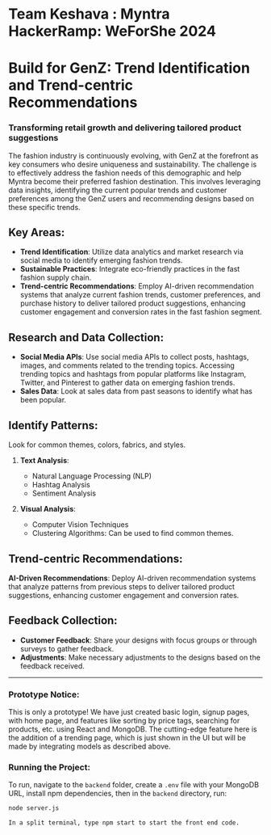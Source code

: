 # Team Keshava : Myntra HackerRamp: WeForShe 2024
# Build for GenZ: Trend Identification and Trend-centric Recommendations

### Transforming retail growth and delivering tailored product suggestions

The fashion industry is continuously evolving, with GenZ at the forefront as key consumers who desire uniqueness and sustainability. The challenge is to effectively address the fashion needs of this demographic and help Myntra become their preferred fashion destination. This involves leveraging data insights, identifying the current popular trends and customer preferences among the GenZ users and recommending designs based on these specific trends.

## Key Areas:
- **Trend Identification**: Utilize data analytics and market research via social media to identify emerging fashion trends.
- **Sustainable Practices**: Integrate eco-friendly practices in the fast fashion supply chain.
- **Trend-centric Recommendations**: Employ AI-driven recommendation systems that analyze current fashion trends, customer preferences, and purchase history to deliver tailored product suggestions, enhancing customer engagement and conversion rates in the fast fashion segment.

## Research and Data Collection:
- **Social Media APIs**: Use social media APIs to collect posts, hashtags, images, and comments related to the trending topics. Accessing trending topics and hashtags from popular platforms like Instagram, Twitter, and Pinterest to gather data on emerging fashion trends.
- **Sales Data**: Look at sales data from past seasons to identify what has been popular.

## Identify Patterns:
Look for common themes, colors, fabrics, and styles.

1. **Text Analysis**:
   - Natural Language Processing (NLP)
   - Hashtag Analysis
   - Sentiment Analysis

2. **Visual Analysis**:
   - Computer Vision Techniques
   - Clustering Algorithms: Can be used to find common themes.
     
## Trend-centric Recommendations:
**AI-Driven Recommendations**: Deploy AI-driven recommendation systems that analyze patterns from previous steps to deliver tailored product suggestions, enhancing customer engagement and conversion rates.

## Feedback Collection:
- **Customer Feedback**: Share your designs with focus groups or through surveys to gather feedback.
- **Adjustments**: Make necessary adjustments to the designs based on the feedback received.

---

### Prototype Notice:
This is only a prototype! We have just created basic login, signup pages, with home page, and features like sorting by price tags, searching for products, etc. using React and MongoDB. The cutting-edge feature here is the addition of a trending page, which is just shown in the UI but will be made by integrating models as described above.

### Running the Project:
To run, navigate to the `backend` folder, create a `.env` file with your MongoDB URL, install npm dependencies, then in the `backend` directory, run:
```sh
node server.js

In a split terminal, type npm start to start the front end code.
